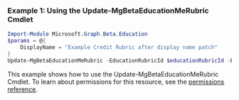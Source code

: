 ### Example 1: Using the Update-MgBetaEducationMeRubric Cmdlet
```powershell
Import-Module Microsoft.Graph.Beta.Education
$params = @{
	DisplayName = "Example Credit Rubric after display name patch"
}
Update-MgBetaEducationMeRubric -EducationRubricId $educationRubricId -BodyParameter $params
```
This example shows how to use the Update-MgBetaEducationMeRubric Cmdlet.
To learn about permissions for this resource, see the [permissions reference](/graph/permissions-reference).
